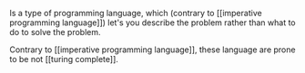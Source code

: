 Is a type of programming language, which (contrary to [[imperative programming language]]) let's you describe the problem rather than what to do to solve the problem.

Contrary to [[imperative programming language]], these language are prone to be not [[turing complete]].
